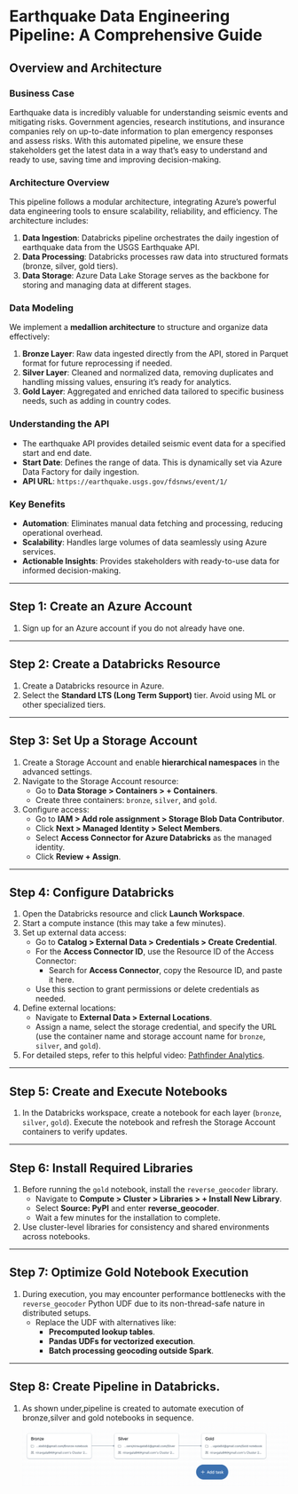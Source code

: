 # Earthquake Data Engineering Pipeline: A Comprehensive Guide

## Overview and Architecture

### Business Case

Earthquake data is incredibly valuable for understanding seismic events and mitigating risks. Government agencies, research institutions, and insurance companies rely on up-to-date information to plan emergency responses and assess risks. With this automated pipeline, we ensure these stakeholders get the latest data in a way that’s easy to understand and ready to use, saving time and improving decision-making.

### Architecture Overview

This pipeline follows a modular architecture, integrating Azure’s powerful data engineering tools to ensure scalability, reliability, and efficiency. The architecture includes:

1. **Data Ingestion**: Databricks pipeline orchestrates the daily ingestion of earthquake data from the USGS Earthquake API.
2. **Data Processing**: Databricks processes raw data into structured formats (bronze, silver, gold tiers).
3. **Data Storage**: Azure Data Lake Storage serves as the backbone for storing and managing data at different stages.


### Data Modeling

We implement a **medallion architecture** to structure and organize data effectively:

1. **Bronze Layer**: Raw data ingested directly from the API, stored in Parquet format for future reprocessing if needed.
2. **Silver Layer**: Cleaned and normalized data, removing duplicates and handling missing values, ensuring it’s ready for analytics.
3. **Gold Layer**: Aggregated and enriched data tailored to specific business needs, such as adding in country codes.

### Understanding the API

- The earthquake API provides detailed seismic event data for a specified start and end date.
- **Start Date**: Defines the range of data. This is dynamically set via Azure Data Factory for daily ingestion.
- **API URL**: `https://earthquake.usgs.gov/fdsnws/event/1/`

### Key Benefits

- **Automation**: Eliminates manual data fetching and processing, reducing operational overhead.
- **Scalability**: Handles large volumes of data seamlessly using Azure services.
- **Actionable Insights**: Provides stakeholders with ready-to-use data for informed decision-making.

---

## Step 1: Create an Azure Account
1. Sign up for an Azure account if you do not already have one.

---

## Step 2: Create a Databricks Resource
1. Create a Databricks resource in Azure.
2. Select the **Standard LTS (Long Term Support)** tier. Avoid using ML or other specialized tiers.

---

## Step 3: Set Up a Storage Account
1. Create a Storage Account and enable **hierarchical namespaces** in the advanced settings.
2. Navigate to the Storage Account resource:
   - Go to **Data Storage > Containers > + Containers**.
   - Create three containers: `bronze`, `silver`, and `gold`.
3. Configure access:
   - Go to **IAM > Add role assignment > Storage Blob Data Contributor**.
   - Click **Next > Managed Identity > Select Members**.
   - Select **Access Connector for Azure Databricks** as the managed identity.
   - Click **Review + Assign**.

---

## Step 4: Configure Databricks
1. Open the Databricks resource and click **Launch Workspace**.
2. Start a compute instance (this may take a few minutes).
3. Set up external data access:
   - Go to **Catalog > External Data > Credentials > Create Credential**.
   - For the **Access Connector ID**, use the Resource ID of the Access Connector:
     - Search for **Access Connector**, copy the Resource ID, and paste it here.
   - Use this section to grant permissions or delete credentials as needed.
4. Define external locations:
   - Navigate to **External Data > External Locations**.
   - Assign a name, select the storage credential, and specify the URL (use the container name and storage account name for `bronze`, `silver`, and `gold`).
5. For detailed steps, refer to this helpful video: [Pathfinder Analytics](https://www.youtube.com/watch?v=kRfNXFh9T3U).

---

## Step 5: Create and Execute Notebooks
1. In the Databricks workspace, create a notebook for each layer (`bronze`, `silver`, `gold`).
   Execute the notebook and refresh the Storage Account containers to verify updates.
   

---

## Step 6: Install Required Libraries
1. Before running the `gold` notebook, install the `reverse_geocoder` library.
   - Navigate to **Compute > Cluster > Libraries > + Install New Library**.
   - Select **Source: PyPI** and enter **reverse_geocoder**.
   - Wait a few minutes for the installation to complete.
2. Use cluster-level libraries for consistency and shared environments across notebooks.

---

## Step 7: Optimize Gold Notebook Execution
1. During execution, you may encounter performance bottlenecks with the `reverse_geocoder` Python UDF due to its non-thread-safe nature in distributed setups.
   - Replace the UDF with alternatives like:
     - **Precomputed lookup tables**.
     - **Pandas UDFs for vectorized execution**.
     - **Batch processing geocoding outside Spark**.
       

---
## Step 8: Create Pipeline in Databricks.
1. As shown under,pipeline is created to automate execution of bronze,silver and gold notebooks in sequence.
   ![Databricks_pipeline](Databricks_Pipeline.png)
   

